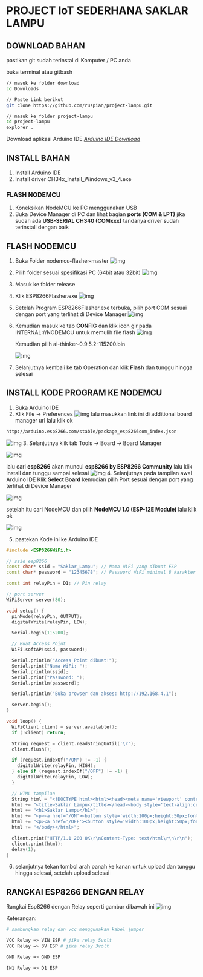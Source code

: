 # PROJECT IoT SEDERHANA SAKLAR LAMPU

## DOWNLOAD BAHAN

pastikan git sudah terinstal di Komputer / PC anda

buka terminal atau gitbash 

```bash
// masuk ke folder download
cd Downloads

// Paste Link berikut
git clone https://github.com/ruspian/project-lampu.git

// masuk ke folder project-lampu
cd project-lampu
explorer .
```

Download aplikasi Arduino IDE
_[Arduino IDE Download](https://www.arduino.cc/en/software/)_

## INSTALL BAHAN

1. Install Arduino IDE
2. Install driver CH34x_Install_Windows_v3_4.exe

### FLASH NODEMCU

1. Koneksikan NodeMCU ke PC menggunakan USB
2. Buka Device Manager di PC dan lihat bagian <b>ports (COM & LPT)</b> jika sudah ada <b>USB-SERIAL CH340 (COMxxx)</b> tandanya driver sudah terinstall dengan baik

## FLASH NODEMCU

1. Buka Folder nodemcu-flasher-master
   ![img](assets/ss1.png)
2. Pilih folder sesuai spesifikasi PC (64bit atau 32bit)
   ![img](assets/ss2.png)
3. Masuk ke folder release
4. Klik ESP8266Flasher.exe
   ![img](assets/ss3.png)
5. Setelah Program ESP8266Flasher.exe terbuka, pilih port COM sesuai dengan port yang terlihat di Device Manager
   ![img](assets/ss4.png)
6. Kemudian masuk ke tab <b>CONFIG</b> dan klik icon gir pada INTERNAL://NODEMCU untuk memulih file flash
   ![img](assets/ss5.png)
   
   Kemudian pilih ai-thinker-0.9.5.2-115200.bin
   
   ![img](assets/ss6.png)
8. Selanjutnya kembali ke tab Operation dan klik <b>Flash</b> dan tunggu hingga selesai

## INSTALL KODE PROGRAM KE NODEMCU

1. Buka Arduino IDE
2. Klik File -> Preferences
   ![img](assets/ss7.png)
   lalu masukkan link ini di additional board manager url lalu klik ok

```bash
http://arduino.esp8266.com/stable/package_esp8266com_index.json
```

![img](assets/ss8.png) 
3. Selanjutnya klik tab Tools -> Board -> Board Manager

![img](assets/ss9.png)

lalu cari <b>esp8266</b> akan muncul <b>esp8266 by ESP8266 Community</b> lalu klik install dan tunggu sampai selesai
![img](assets/ss10.png) 
4. Selanjutnya pada tampilan awal Arduino IDE Klik <b>Select Board</b> kemudian pilih Port sesuai dengan port yang terlihat di Device Manager

![img](assets/ss11.png)

setelah itu cari NodeMCU dan pilih <b>NodeMCU 1.0 (ESP-12E Module)</b> lalu klik ok

![img](assets/ss12.png) 

5. pastekan Kode ini ke Arduino IDE

```cpp
#include <ESP8266WiFi.h>

// ssid esp8266
const char* ssid = "Saklar_Lampu"; // Nama WiFi yang dibuat ESP
const char* password = "12345678"; // Password WiFi minimal 8 karakter

const int relayPin = D1; // Pin relay

// port server
WiFiServer server(80);

void setup() {
  pinMode(relayPin, OUTPUT);
  digitalWrite(relayPin, LOW);

  Serial.begin(115200);

  // Buat Access Point
  WiFi.softAP(ssid, password);

  Serial.println("Access Point dibuat!");
  Serial.print("Nama WiFi: ");
  Serial.println(ssid);
  Serial.print("Password: ");
  Serial.println(password);

  Serial.println("Buka browser dan akses: http://192.168.4.1");

  server.begin();
}

void loop() {
  WiFiClient client = server.available();
  if (!client) return;

  String request = client.readStringUntil('\r');
  client.flush();

  if (request.indexOf("/ON") != -1) {
    digitalWrite(relayPin, HIGH);
  } else if (request.indexOf("/OFF") != -1) {
    digitalWrite(relayPin, LOW);
  }

  // HTML tampilan
  String html = "<!DOCTYPE html><html><head><meta name='viewport' content='width=device-width, initial-scale=1'>";
  html += "<title>Saklar Lampu</title></head><body style='text-align:center;'>";
  html += "<h1>Saklar Lampu</h1>";
  html += "<p><a href='/ON'><button style='width:100px;height:50px;font-size:20px;'>ON</button></a></p>";
  html += "<p><a href='/OFF'><button style='width:100px;height:50px;font-size:20px;'>OFF</button></a></p>";
  html += "</body></html>";

  client.print("HTTP/1.1 200 OK\r\nContent-Type: text/html\r\n\r\n");
  client.print(html);
  delay(1);
}


```

6. selanjutnya tekan tombol arah panah ke kanan untuk upload dan tunggu hingga selesai, setelah upload selesai

## RANGKAI ESP8266 DENGAN RELAY

Rangkai Esp8266 dengan Relay seperti gambar dibawah ini
![img](assets/rangkaian.jpeg)

Keterangan:

```bash
# sambungkan relay dan vcc menggunakan kabel jumper

VCC Relay => VIN ESP # jika relay 5volt
VCC Relay => 3V ESP # jika relay 3volt

GND Relay => GND ESP

IN1 Relay => D1 ESP

```
